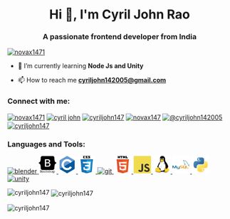 <h1 align="center">Hi 👋, I'm Cyril John Rao</h1>
<h3 align="center">A passionate frontend developer from India</h3>

<p align="left"> <a href="https://twitter.com/novax1471" target="blank"><img src="https://img.shields.io/twitter/follow/novax1471?logo=twitter&style=for-the-badge" alt="novax1471" /></a> </p>

- 🌱 I’m currently learning **Node Js and Unity**

- 📫 How to reach me **cyriljohn142005@gmail.com**

<h3 align="left">Connect with me:</h3>
<p align="left">
<a href="https://twitter.com/novax1471" target="blank"><img align="center" src="https://raw.githubusercontent.com/rahuldkjain/github-profile-readme-generator/master/src/images/icons/Social/twitter.svg" alt="novax1471" height="30" width="40" /></a>
<a href="https://linkedin.com/in/cyril john" target="blank"><img align="center" src="https://raw.githubusercontent.com/rahuldkjain/github-profile-readme-generator/master/src/images/icons/Social/linked-in-alt.svg" alt="cyril john" height="30" width="40" /></a>
<a href="https://codesandbox.com/cyriljohn147" target="blank"><img align="center" src="https://raw.githubusercontent.com/rahuldkjain/github-profile-readme-generator/master/src/images/icons/Social/codesandbox.svg" alt="cyriljohn147" height="30" width="40" /></a>
<a href="https://www.codechef.com/users/novax147" target="blank"><img align="center" src="https://cdn.jsdelivr.net/npm/simple-icons@3.1.0/icons/codechef.svg" alt="novax147" height="30" width="40" /></a>
<a href="https://www.hackerrank.com/@cyriljohn142005" target="blank"><img align="center" src="https://raw.githubusercontent.com/rahuldkjain/github-profile-readme-generator/master/src/images/icons/Social/hackerrank.svg" alt="@cyriljohn142005" height="30" width="40" /></a>
<a href="https://www.leetcode.com/cyriljohn147" target="blank"><img align="center" src="https://raw.githubusercontent.com/rahuldkjain/github-profile-readme-generator/master/src/images/icons/Social/leet-code.svg" alt="cyriljohn147" height="30" width="40" /></a>
</p>

<h3 align="left">Languages and Tools:</h3>
<p align="left"> <a href="https://www.blender.org/" target="_blank" rel="noreferrer"> <img src="https://download.blender.org/branding/community/blender_community_badge_white.svg" alt="blender" width="40" height="40"/> </a> <a href="https://getbootstrap.com" target="_blank" rel="noreferrer"> <img src="https://raw.githubusercontent.com/devicons/devicon/master/icons/bootstrap/bootstrap-plain-wordmark.svg" alt="bootstrap" width="40" height="40"/> </a> <a href="https://www.cprogramming.com/" target="_blank" rel="noreferrer"> <img src="https://raw.githubusercontent.com/devicons/devicon/master/icons/c/c-original.svg" alt="c" width="40" height="40"/> </a> <a href="https://www.w3schools.com/css/" target="_blank" rel="noreferrer"> <img src="https://raw.githubusercontent.com/devicons/devicon/master/icons/css3/css3-original-wordmark.svg" alt="css3" width="40" height="40"/> </a> <a href="https://git-scm.com/" target="_blank" rel="noreferrer"> <img src="https://www.vectorlogo.zone/logos/git-scm/git-scm-icon.svg" alt="git" width="40" height="40"/> </a> <a href="https://www.w3.org/html/" target="_blank" rel="noreferrer"> <img src="https://raw.githubusercontent.com/devicons/devicon/master/icons/html5/html5-original-wordmark.svg" alt="html5" width="40" height="40"/> </a> <a href="https://developer.mozilla.org/en-US/docs/Web/JavaScript" target="_blank" rel="noreferrer"> <img src="https://raw.githubusercontent.com/devicons/devicon/master/icons/javascript/javascript-original.svg" alt="javascript" width="40" height="40"/> </a> <a href="https://www.linux.org/" target="_blank" rel="noreferrer"> <img src="https://raw.githubusercontent.com/devicons/devicon/master/icons/linux/linux-original.svg" alt="linux" width="40" height="40"/> </a> <a href="https://www.mysql.com/" target="_blank" rel="noreferrer"> <img src="https://raw.githubusercontent.com/devicons/devicon/master/icons/mysql/mysql-original-wordmark.svg" alt="mysql" width="40" height="40"/> </a> <a href="https://www.python.org" target="_blank" rel="noreferrer"> <img src="https://raw.githubusercontent.com/devicons/devicon/master/icons/python/python-original.svg" alt="python" width="40" height="40"/> </a> <a href="https://unity.com/" target="_blank" rel="noreferrer"> <img src="https://www.vectorlogo.zone/logos/unity3d/unity3d-icon.svg" alt="unity" width="40" height="40"/> </a> </p>

<p><img align="left" src="https://github-readme-stats.vercel.app/api/top-langs?username=cyriljohn147&show_icons=true&locale=en&layout=compact" alt="cyriljohn147" /></p>

<p>&nbsp;<img align="center" src="https://github-readme-stats.vercel.app/api?username=cyriljohn147&show_icons=true&locale=en" alt="cyriljohn147" /></p>

<p><img align="center" src="https://github-readme-streak-stats.herokuapp.com/?user=cyriljohn147&" alt="cyriljohn147" /></p>
